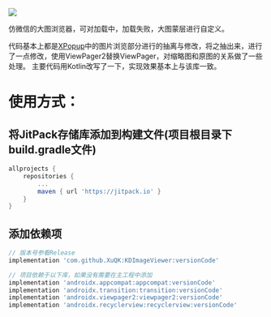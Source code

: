 [![](https://jitpack.io/v/XuQK/KDImageViewer.svg)](https://jitpack.io/#XuQK/KDImageViewer)


仿微信的大图浏览器，可对加载中，加载失败，大图蒙层进行自定义。

代码基本上都是[XPopup](https://github.com/li-xiaojun/XPopup)中的图片浏览部分进行的抽离与修改，将之抽出来，进行了一点修改，使用ViewPager2替换ViewPager，对缩略图和原图的关系做了一些处理。
主要代码用Kotlin改写了一下，实现效果基本上与该库一致。

# 使用方式：

## 将JitPack存储库添加到构建文件(项目根目录下build.gradle文件)

```gradle
allprojects {
    repositories {
        ...
        maven { url 'https://jitpack.io' }
    }
}
```

## 添加依赖项

```gradle
// 版本号参看Release
implementation 'com.github.XuQK:KDImageViewer:versionCode'

// 项目依赖于以下库，如果没有需要在主工程中添加
implementation 'androidx.appcompat:appcompat:versionCode'
implementation 'androidx.transition:transition:versionCode'
implementation 'androidx.viewpager2:viewpager2:versionCode'
implementation 'androidx.recyclerview:recyclerview:versionCode'
```
